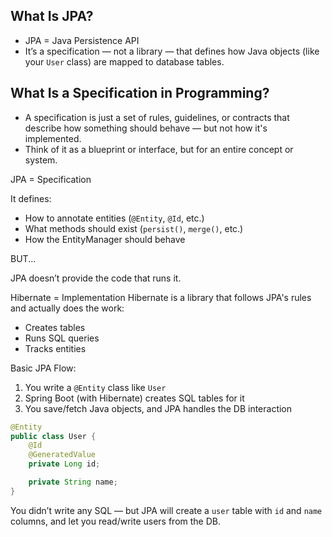 ## What Is JPA?

- JPA = Java Persistence API
- It’s a specification — not a library — that defines how Java objects (like your `User` class) are mapped to database tables.

## What Is a **Specification** in Programming?

- A specification is just a set of rules, guidelines, or contracts that describe how something should behave — but not how it's implemented.
- Think of it as a blueprint or interface, but for an entire concept or system.

JPA = Specification

It defines:

- How to annotate entities (`@Entity`, `@Id`, etc.)
- What methods should exist (`persist()`, `merge()`, etc.)
- How the EntityManager should behave

BUT...

JPA doesn’t provide the code that runs it.

Hibernate = Implementation
Hibernate is a library that follows JPA's rules and actually does the work:

- Creates tables
- Runs SQL queries
- Tracks entities

Basic JPA Flow:

1.  You write a `@Entity` class like `User`
2.  Spring Boot (with Hibernate) creates SQL tables for it
3.  You save/fetch Java objects, and JPA handles the DB interaction

```java
@Entity
public class User {
    @Id
    @GeneratedValue
    private Long id;

    private String name;
}

```

You didn’t write any SQL — but JPA will create a `user` table with `id` and `name` columns, and let you read/write users from the DB.
